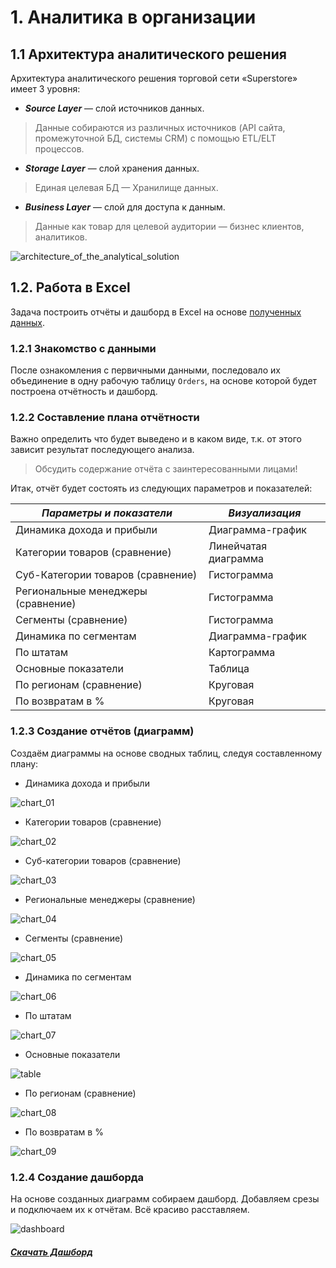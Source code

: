 # 1. Аналитика в организации
## 1.1 Архитектура аналитического решения
Архитектура аналитического решения торговой сети «Superstore» имеет 3 уровня:
- ***Source Layer*** — слой источников данных. 
> Данные собираются из различных источников (API сайта, промежуточной БД, системы CRM) с помощью ETL/ELT процессов.
- ***Storage Layer*** — слой хранения данных.
> Единая целевая БД — Хранилище данных.
- ***Business Layer*** — слой для доступа к данным.
> Данные как товар для целевой аудитории — бизнес клиентов, аналитиков.

![architecture_of_the_analytical_solution](https://github.com/user-attachments/assets/c2425495-5def-4f4a-a0b2-9939bbd8094e)

## 1.2. Работа в Excel
Задача построить отчёты и дашборд в Excel на основе [полученных данных](https://github.com/user-attachments/files/16646274/Sample.-.Superstore.xls).

### 1.2.1 Знакомство с данными
После ознакомления с первичными данными, последовало их объединение в одну рабочую таблицу `Orders`, на основе которой будет построена отчётность и дашборд.

### 1.2.2 Составление плана отчётности
Важно определить что будет выведено и в каком виде, т.к. от этого зависит результат последующего анализа.

> Обсудить содержание отчёта с заинтересованными лицами!

Итак, отчёт будет состоять из следующих параметров и показателей:

|***Параметры и показатели***|***Визуализация***|
|---|---|
|Динамика дохода и прибыли|Диаграмма-график|
|Категории товаров (сравнение)|Линейчатая диаграмма|
|Суб-Категории товаров (сравнение)|Гистограмма|
|Региональные менеджеры (сравнение)|Гистограмма|
|Сегменты (сравнение)|Гистограмма|
|Динамика по сегментам|Диаграмма-график|
|По штатам|Картограмма|
|Основные показатели|Таблица|
|По регионам (сравнение)|Круговая|
|По возвратам в %|Круговая|

### 1.2.3 Создание отчётов (диаграмм)
Создаём диаграммы на основе сводных таблиц, следуя составленному плану:
- Динамика дохода и прибыли

![chart_01](https://github.com/user-attachments/assets/5688af7e-ae06-4458-ac2b-ba3305eb660b)


- Категории товаров (сравнение)

![chart_02](https://github.com/user-attachments/assets/249dd7bb-cbc2-4fb9-a8b9-b0bd334c62a7)


- Суб-категории товаров (сравнение)

![chart_03](https://github.com/user-attachments/assets/d83cbd47-52ff-44e8-b880-b61a8b58b836)


- Региональные менеджеры (сравнение)

![chart_04](https://github.com/user-attachments/assets/80022dfe-3216-4184-94e8-d2dd79cf656e)


- Сегменты (сравнение)

![chart_05](https://github.com/user-attachments/assets/98531d04-f016-4b41-bd3c-f356904a0fd1)


- Динамика по сегментам

![chart_06](https://github.com/user-attachments/assets/2c2445d7-3b9e-4c57-976b-17e342f39832)


- По штатам

![chart_07](https://github.com/user-attachments/assets/15178539-6528-4ee2-a888-da359aa96f7b)


- Основные показатели

![table](https://github.com/user-attachments/assets/73d57297-5bab-4b06-95d8-c421f7c47b7f)


- По регионам  (сравнение)

![chart_08](https://github.com/user-attachments/assets/e1c2fc2d-4a9c-450c-ae1c-20ba94b60dba)


- По возвратам в %

![chart_09](https://github.com/user-attachments/assets/4d77abd9-645c-4677-ab88-aeb0c60d033a)

### 1.2.4 Создание дашборда
На основе созданных диаграмм собираем дашборд. Добавляем срезы и подключаем их к отчётам. Всё красиво расставляем.

![dashboard](https://github.com/user-attachments/assets/747ad279-8618-4c1d-8512-62e2fdb1cc6c)

##### [Скачать Дашборд](https://github.com/user-attachments/files/16664517/superstore.dashboard.xlsx)
